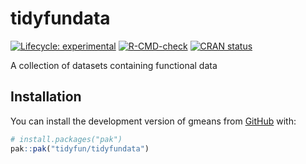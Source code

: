 
<!-- README.md is generated from README.Rmd. Please edit that file -->

# tidyfundata

<!-- badges: start -->

[![Lifecycle:
experimental](https://img.shields.io/badge/lifecycle-experimental-orange.svg)](https://lifecycle.r-lib.org/articles/stages.html#experimental)
[![R-CMD-check](https://github.com/tidyfun/tidyfundata/actions/workflows/R-CMD-check.yaml/badge.svg)](https://github.com/tidyfun/tidyfundata/actions/workflows/R-CMD-check.yaml)
[![CRAN
status](https://www.r-pkg.org/badges/version/tidyfundata)](https://CRAN.R-project.org/package=tidyfundata)
<!-- badges: end -->

A collection of datasets containing functional data

## Installation

You can install the development version of gmeans from
[GitHub](https://github.com/) with:

``` r
# install.packages("pak")
pak::pak("tidyfun/tidyfundata")
```
